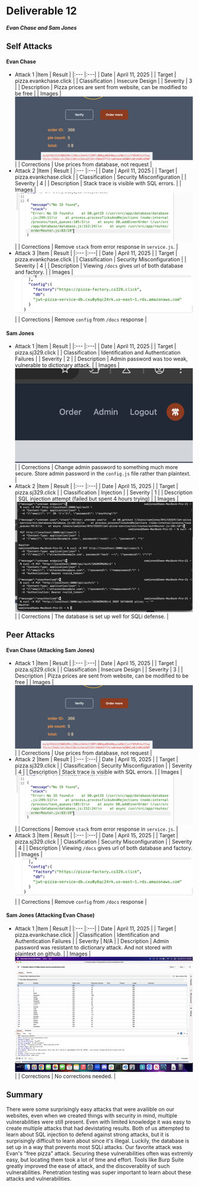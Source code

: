 # Deliverable 12

##### Evan Chase and Sam Jones

## Self Attacks

#### Evan Chase

- Attack 1
  |Item            | Result |
  |:---            |:---|
  | Date           | April 11, 2025 |
  | Target         | pizza.evankchase.click |
  | Classification | Insecure Design |
  | Severity       | 3 |
  | Description    | Pizza prices are sent from website, can be modified to be free |
  | Images         | ![Free Pizza](/penetrationTests/free_pizza.png)  |
  | Corrections    | Use prices from database, not request |
- Attack 2
  |Item            | Result |
  |:---            |:---|
  | Date           | April 11, 2025 |
  | Target         | pizza.evankchase.click |
  | Classification | Security Misconfiguration |
  | Severity       | 4 |
  | Description    | Stack trace is visible with SQL errors. |
  | Images         | ![Stack Trace](/penetrationTests/stack_trace.png)  |
  | Corrections    | Remove `stack` from error response in `service.js`. |
- Attack 3
  |Item            | Result |
  |:---            |:---|
  | Date           | April 11, 2025 |
  | Target         | pizza.evankchase.click |
  | Classification | Security Misconfiguration |
  | Severity       | 4 |
  | Description    | Viewing `/docs` gives url of both database and factory. |
  | Images         | ![Databse URL](/penetrationTests/database_url.png)  |
  | Corrections    | Remove `config` from `/docs` response |

#### Sam Jones

- Attack 1
  |Item            | Result |
  |:---            |:---|
  | Date           | April 11, 2025 |
  | Target         | pizza.sj329.click |
  | Classification | Identification and Authentication Failures |
  | Severity       | 2 |
  | Description    | Admin password was too weak, vulnerable to dictionary attack. |
  | Images         | ![Admin Account Access](/penetrationTests/admin_access.png) |
  | Corrections    | Change admin password to something much more secure. Store admin password in the `config.js` file rather than plaintext. |
- Attack 2
  |Item            | Result |
  |:---            |:---|
  | Date           | April 15, 2025 |
  | Target         | pizza.sj329.click |
  | Classification | Injection |
  | Severity       | 1 |
  | Description    | SQL injection attempt (failed but spent 4 hours trying) |
  | Images         | ![SQL Injection Failed](/penetrationTests/sql_fail.png) |
  | Corrections    | The database is set up well for SQLi defense. |

## Peer Attacks

#### Evan Chase (Attacking Sam Jones)
- Attack 1
  |Item            | Result |
  |:---            |:---|
  | Date           | April 15, 2025 |
  | Target         | pizza.sj329.click |
  | Classification | Insecure Design |
  | Severity       | 3 |
  | Description    | Pizza prices are sent from website, can be modified to be free |
  | Images         | ![Image Description](/penetrationTests/free_pizza.png)  |
  | Corrections    | Use prices from database, not request |
- Attack 2
  |Item            | Result |
  |:---            |:---|
  | Date           | April 15, 2025 |
  | Target         | pizza.sj329.click |
  | Classification | Security Misconfiguration |
  | Severity       | 4 |
  | Description    | Stack trace is visible with SQL errors. |
  | Images         | ![Image Description](/penetrationTests/stack_trace.png)  |
  | Corrections    | Remove `stack` from error response in `service.js`. |
- Attack 3
  |Item            | Result |
  |:---            |:---|
  | Date           | April 15, 2025 |
  | Target         | pizza.sj329.click |
  | Classification | Security Misconfiguration |
  | Severity       | 4 |
  | Description    | Viewing `/docs` gives url of both database and factory. |
  | Images         | ![Image Description](/penetrationTests/database_url.png)  |
  | Corrections    | Remove `config` from `/docs` response |

#### Sam Jones (Attacking Evan Chase)

- Attack 1
  |Item            | Result |
  |:---            |:---|
  | Date           | April 11, 2025 |
  | Target         | pizza.evankchase.click |
  | Classification | Identification and Authentication Failures |
  | Severity       | N/A |
  | Description    | Admin password was resistant to dictionary attack. And not stored with plaintext on github. |
  | Images         | ![Failed Account Access](/penetrationTests/brute_force_fail.png) |
  | Corrections    | No corrections needed. |

## Summary
There were some surprisingly easy attacks that were availible on our websites, even when we created things with security in mind, multiple vulnerabilities were still present. Even with limited knowledge it was easy to create multiple attacks that had devistating results. Both of us attempted to learn about SQL injection to defend against strong attacks, but it is surprisingly difficult to learn about since it's illegal. Luckily, the database is set up in a way that prevents most SQLi attacks. Our favorite attack was Evan's "free pizza" attack. 
Securing these vulnerabilities often was extremly easy, but locating them took a lot of time and effort. Tools like Burp Suite greatly improved the ease of attack, and the discoverablity of such vulnerabilities. Penetration testing was super important to learn about these attacks and vulnerabilities.
